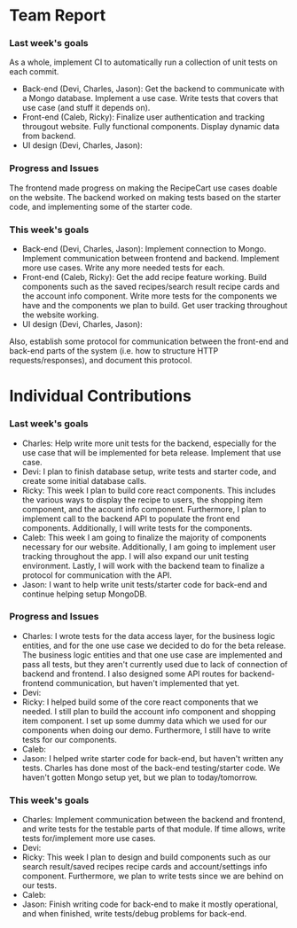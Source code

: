 # Team Report

### Last week's goals

As a whole, implement CI to automatically run a collection of unit tests on each commit. 
- Back-end (Devi, Charles, Jason): Get the backend to communicate with a Mongo database. Implement a use case. Write tests that covers that use case (and stuff it depends on).
- Front-end (Caleb, Ricky): Finalize user authentication and tracking througout website. Fully functional components. Display dynamic data from backend.
- UI design (Devi, Charles, Jason):

### Progress and Issues

The frontend made progress on making the RecipeCart use cases doable on the website. The backend worked on making tests based on the starter code, and implementing some of the starter code.

### This week's goals

- Back-end (Devi, Charles, Jason): Implement connection to Mongo. Implement communication between frontend and backend. Implement more use cases. Write any more needed tests for each.
- Front-end (Caleb, Ricky): Get the add recipe feature working. Build components such as the saved recipes/search result recipe cards and the account info component. Write more tests for the components we have and the components we plan to build. Get user tracking throughout the website working.
- UI design (Devi, Charles, Jason): 

Also, establish some protocol for communication between the front-end and back-end parts of the system (i.e. how to structure HTTP requests/responses), and document this protocol.

# Individual Contributions

### Last week's goals
- Charles: Help write more unit tests for the backend, especially for the use case that will be implemented for beta release. Implement that use case.
- Devi: I plan to finish database setup, write tests and starter code, and create some initial database calls.
- Ricky: This week I plan to build core react components. This includes the various ways to display the recipe to users, the shopping item component, and the acount info component. Furthermore, I plan to implement call to the backend API to populate the front end components. Additionally, I will write tests for the components.
- Caleb: This week I am going to finalize the majority of components necessary for our website. Additionally, I am going to implement user tracking throughout the app. I will also expand our unit testing environment. Lastly, I will work with the backend team to finalize a protocol for communication with the API.
- Jason: I want to help write unit tests/starter code for back-end and continue helping setup MongoDB.

### Progress and Issues

- Charles: I wrote tests for the data access layer, for the business logic entities, and for the one use case we decided to do for the beta release. The business logic entities and that one use case are implemented and pass all tests, but they aren't currently used due to lack of connection of backend and frontend. I also designed some API routes for backend-frontend communication, but haven't implemented that yet.
- Devi:
- Ricky: I helped build some of the core react components that we needed. I still plan to build the account info component and shopping item component. I set up some dummy data which we used for our components when doing our demo. Furthermore, I still have to write tests for our components.
- Caleb:
- Jason: I helped write starter code for back-end, but haven't written any tests. Charles has done most of the back-end testing/starter code. We haven't gotten Mongo setup yet, but we plan to today/tomorrow.

### This week's goals

- Charles: Implement communication between the backend and frontend, and write tests for the testable parts of that module. If time allows, write tests for/implement more use cases. 
- Devi: 
- Ricky: This week I plan to design and build components such as our search result/saved recipes recipe cards and account/settings info component. Furthermore, we plan to write tests since we are behind on our tests.
- Caleb:
- Jason: Finish writing code for back-end to make it mostly operational, and when finished, write tests/debug problems for back-end.
